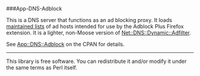 ###App-DNS-Adblock

This is a DNS server that functions as an ad blocking proxy. It loads [maintained lists](http://adblockplus.org/en/subscriptions) of ad hosts intended for use by the Adblock Plus Firefox extension. It is a lighter, non-Moose version of [Net::DNS::Dynamic::Adfilter](http://search.cpan.org/~dwatson/Net-DNS-Dynamic-Adfilter/).

See [App::DNS::Adblock](http://search.cpan.org/~dwatson/App-DNS-Adblock/) on the CPAN for details.

***

This library is free software. You can redistribute it and/or modify it under the same terms as Perl itself.
